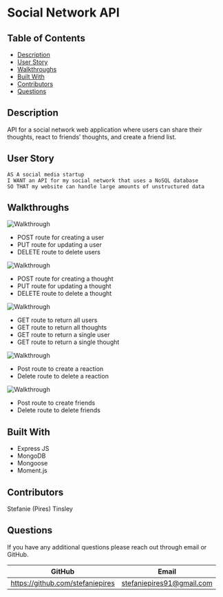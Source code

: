 # Social Network API

## Table of Contents
* [Description](#description)
* [User Story](#user-story)
* [Walkthroughs](#walkthroughs)
* [Built With](#built-with)
* [Contributors](#contributors)
* [Questions](#questions)

## Description
API for a social network web application where users can share their thoughts, react to friends’ thoughts, and create a friend list.

## User Story
```
AS A social media startup
I WANT an API for my social network that uses a NoSQL database
SO THAT my website can handle large amounts of unstructured data
```

## Walkthroughs
![Walkthrough](./public/img/Video_1_USERS_POST_PUT_DELETE.gif)

* POST route for creating a user 
* PUT route for updating a user 
* DELETE route to delete users

![Walkthrough](./public/img/Video_2_THOUGHTS_POST_PUT_DELETE.gif)

* POST route for creating a thought
* PUT route for updating a thought
* DELETE route to delete a thought 

![Walkthrough](./public/img/Video_3_USERS_THOUGHTS_GET.gif)

* GET route to return all users
* GET route to return all thoughts
* GET route to return a single user
* GET route to return a single thought

![Walkthrough](./public/img/Video_4_REACTIONS_POST_DELETE.gif)

* Post route to create a reaction
* Delete route to delete a reaction 

![Walkthrough](./public/img/Video_5_FRIENDS_POST_DELETE.gif)

* Post route to create friends
* Delete route to delete friends 

## Built With
* Express JS
* MongoDB
* Mongoose
* Moment.js

## Contributors
 Stefanie (Pires) Tinsley

## Questions
If you have any additional questions please reach out through email or GitHub.

GitHub | Email
------ | -----
https://github.com/stefaniepires | stefaniepires91@gmail.com

